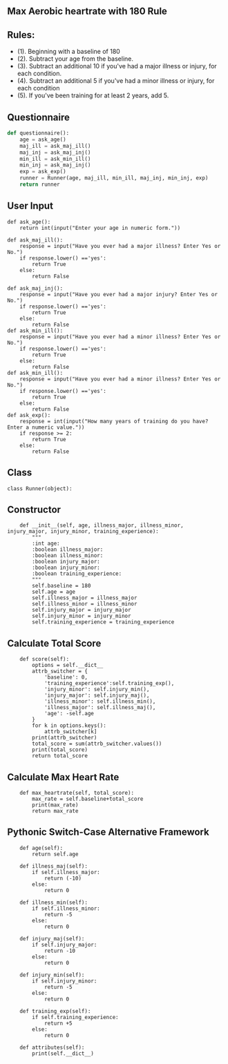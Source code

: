 ## Max Aerobic heartrate with 180 Rule

## Rules:
* (1). Beginning with a baseline of 180
* (2). Subtract your age from the baseline.
* (3). Subtract an additional 10 if you've had a major illness or injury, for each condition.
* (4). Subtract an additional 5 if you've had a minor illness or injury, for each condition
* (5). If you've been training for at least 2 years, add 5.

## Questionnaire
```Python
def questionnaire():
    age = ask_age()
    maj_ill = ask_maj_ill()
    maj_inj = ask_maj_inj()
    min_ill = ask_min_ill()
    min_inj = ask_maj_inj()
    exp = ask_exp()
    runner = Runner(age, maj_ill, min_ill, maj_inj, min_inj, exp)
    return runner
```
## User Input
```Python3
def ask_age():
    return int(input("Enter your age in numeric form."))

def ask_maj_ill():
    response = input("Have you ever had a major illness? Enter Yes or No.")
    if response.lower() =='yes':
        return True
    else:
        return False

def ask_maj_inj():
    response = input("Have you ever had a major injury? Enter Yes or No.")
    if response.lower() =='yes':
        return True
    else:
        return False
def ask_min_ill():
    response = input("Have you ever had a minor illness? Enter Yes or No.")
    if response.lower() =='yes':
        return True
    else:
        return False
def ask_min_ill():
    response = input("Have you ever had a minor illness? Enter Yes or No.")
    if response.lower() =='yes':
        return True
    else:
        return False
def ask_exp():
    response = int(input("How many years of training do you have? Enter a numeric value."))
    if response >= 2:
        return True
    else:
        return False
```
## Class
```Python3
class Runner(object):
```
## Constructor
```Python3
    def __init__(self, age, illness_major, illness_minor, injury_major, injury_minor, training_experience):
        """
        :int age:
        :boolean illness_major:
        :boolean illness_minor:
        :boolean injury_major:
        :boolean injury_minor:
        :boolean training_experience:
        """
        self.baseline = 180
        self.age = age
        self.illness_major = illness_major
        self.illness_minor = illness_minor
        self.injury_major = injury_major
        self.injury_minor = injury_minor
        self.training_experience = training_experience
```
## Calculate Total Score
```Python3
    def score(self):
        options = self.__dict__
        attrb_switcher = {
            'baseline': 0,
            'training_experience':self.training_exp(),
            'injury_minor': self.injury_min(),
            'injury_major': self.injury_maj(),
            'illness_minor': self.illness_min(),
            'illness_major': self.illness_maj(),
            'age': -self.age
        }
        for k in options.keys():
            attrb_switcher[k]
        print(attrb_switcher)
        total_score = sum(attrb_switcher.values())
        print(total_score)
        return total_score
```

## Calculate Max Heart Rate
```Python3
    def max_heartrate(self, total_score):
        max_rate = self.baseline+total_score
        print(max_rate)
        return max_rate
 ```
 
## Pythonic Switch-Case Alternative Framework

```Python3
    def age(self):
        return self.age

    def illness_maj(self):
        if self.illness_major:
            return (-10)
        else:
            return 0

    def illness_min(self):
        if self.illness_minor:
            return -5
        else:
            return 0

    def injury_maj(self):
        if self.injury_major:
            return -10
        else:
            return 0

    def injury_min(self):
        if self.injury_minor:
            return -5
        else:
            return 0

    def training_exp(self):
        if self.training_experience:
            return +5
        else:
            return 0

    def attributes(self):
        print(self.__dict__)
 ```
